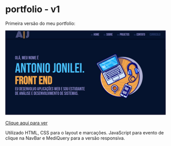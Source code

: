 # portfolio - v1
 Primeira versão do meu portfolio:
 
 <p><img src="img/print-portfolio.jpg" alt="print do portfolio"></p>
 
 [Clique aqui para ver](https://antoniojonilei.github.io/portfolio-v1/)

<p>Utilizado HTML, CSS para o layout e marcações. JavaScript para evento de clique na NavBar e MediQuery para a versão responsiva.
